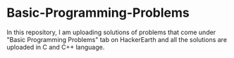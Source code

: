 # Basic-Programming-Problems

In this repository, I am uploading solutions of problems that come under "Basic Programming Problems" tab on HackerEarth and all the solutions are uploaded in C and C++ language.
